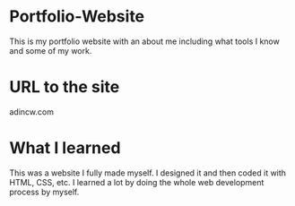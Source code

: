 # Portfolio-Website
This is my portfolio website with an about me including what tools I know and some of my work.

# URL to the site
adincw.com

# What I learned
This was a website I fully made myself. I designed it and then coded it with HTML, CSS, etc. I learned a lot by doing the whole web development process by myself.
